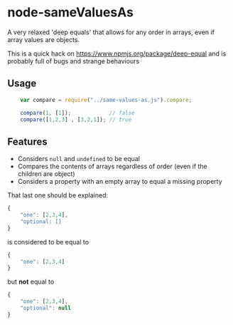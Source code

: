 node-sameValuesAs
=================

A very relaxed 'deep equals' that allows for any order in arrays, even if array values are objects.

This is a quick hack on https://www.npmjs.org/package/deep-equal and is probably full of bugs and strange
behaviours

Usage
-----

```javascript
    var compare = require("../same-values-as.js").compare;

    compare(1, [1]);            // false
    compare([1,2,3] , [3,2,1]); // true
```

Features
--------
* Considers `null` and `undefined` to be equal
* Compares the contents of arrays regardless of order (even if the children are object)
* Considers a property with an empty array to equal a missing property

That last one should be explained:

```javascript
{
    "one": [2,3,4],
    "optional: []
}
```
is considered to be equal to
```javascript
{
    "one": [2,3,4]
}
```
but **not** equal to
```javascript
{
    "one": [2,3,4],
    "optional": null
}
```

